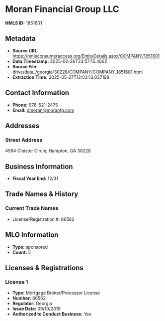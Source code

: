 # Moran Financial Group LLC

**NMLS ID:** 1851601

## Metadata
- **Source URL:** https://nmlsconsumeraccess.org/EntityDetails.aspx/COMPANY/1851601
- **Data Timestamp:** 2025-02-26T23:57:15.466Z
- **Source File:** drive/data_/georgia/30228/COMPANY/COMPANY_1851601.html
- **Extraction Time:** 2025-05-27T12:03:13.037199

## Contact Information
- **Phone:** 678-521-2475
- **Email:** dmoran@moranfg.com

## Addresses
### Street Address
4594 Cloister Circle; Hampton, GA 30228

## Business Information
- **Fiscal Year End:** 12/31

## Trade Names & History
### Current Trade Names
- License/Registration #: 66562

## MLO Information
- **Type:** sponsored
- **Count:** 5

## Licenses & Registrations

### License 1
- **Type:** Mortgage Broker/Processor License
- **Number:** 66562
- **Regulator:** Georgia
- **Issue Date:** 09/10/2019
- **Authorized to Conduct Business:** Yes
